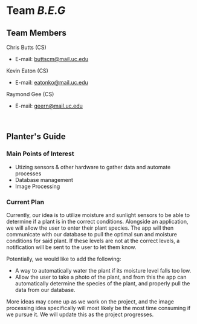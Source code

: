 # Team *B.E.G*

## Team Members
Chris Butts (CS)
- E-mail: buttscm@mail.uc.edu

Kevin Eaton (CS)
* E-mail: eatonko@mail.uc.edu

Raymond Gee (CS)
* E-mail: geern@mail.uc.edu

<br>

## Planter's Guide

### Main Points of Interest
* Utizing sensors & other hardware to gather data and automate processes
* Database management
* Image Processing

### Current Plan
Currently, our idea is to utilize moisture and sunlight sensors to be able to determine if a plant is in the correct conditions. Alongside an application,
we will allow the user to enter their plant species. The app will then communicate with our database to pull the optimal sun and moisture conditions for said plant.
If these levels are not at the correct levels, a notification will be sent to the user to let them know.

Potentially, we would like to add the following:
* A way to automatically water the plant if its moisture level falls too low.
* Allow the user to take a photo of the plant, and from this the app can automatically determine the species of the plant, and properly pull the data from our database.

More ideas may come up as we work on the project, and the image processing idea specifically will most likely be the most time consuming if we pursue it. We will update
this as the project progresses.
